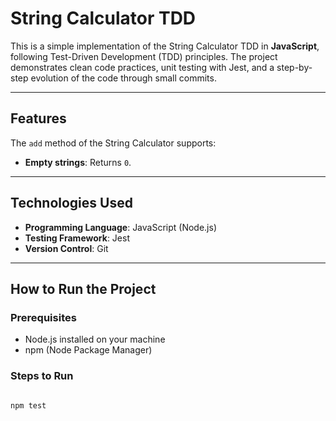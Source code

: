 # String Calculator TDD

This is a simple implementation of the String Calculator TDD in **JavaScript**, following Test-Driven Development (TDD) principles. The project demonstrates clean code practices, unit testing with Jest, and a step-by-step evolution of the code through small commits.

---

## Features

The `add` method of the String Calculator supports:
- **Empty strings**: Returns `0`.

---

## Technologies Used

- **Programming Language**: JavaScript (Node.js)
- **Testing Framework**: Jest
- **Version Control**: Git

---

## How to Run the Project

### Prerequisites

- Node.js installed on your machine
- npm (Node Package Manager)

### Steps to Run

```bash

npm test

```
